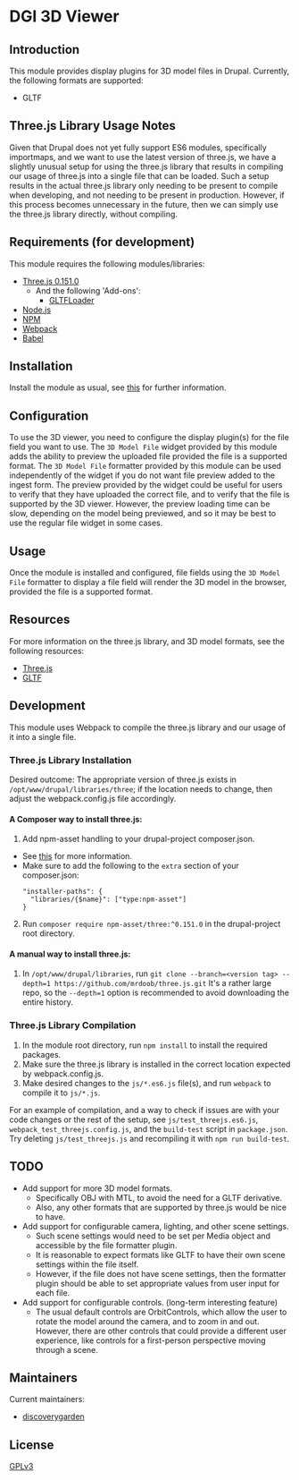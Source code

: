 # DGI 3D Viewer

## Introduction
This module provides display plugins for 3D model files in Drupal.
Currently, the following formats are supported:
* GLTF

## Three.js Library Usage Notes
Given that Drupal does not yet fully support ES6 modules, specifically
importmaps, and we want to use the latest version of three.js, we have
a slightly unusual setup for using the three.js library that results in
compiling our usage of three.js into a single file that can be loaded.
Such a setup results in the actual three.js library only needing to be
present to compile when developing, and not needing to be present in
production. However, if this process becomes unnecessary in the future,
then we can simply use the three.js library directly, without compiling.

## Requirements (for development)
This module requires the following modules/libraries:
* [Three.js 0.151.0](https://github.com/mrdoob/three.js/releases/tag/r151 )
  * And the following 'Add-ons':
    * [GLTFLoader](https://github.com/mrdoob/three.js/blob/r151/examples/jsm/loaders/GLTFLoader.js)
* [Node.js](https://nodejs.org/en/)
* [NPM](https://www.npmjs.com/)
* [Webpack](https://webpack.js.org/)
* [Babel](https://babeljs.io/)

## Installation
Install the module as usual,
see [this](https://www.drupal.org/docs/8/extending-drupal-8/installing-drupal-8-modules) for further information.

## Configuration
To use the 3D viewer, you need to configure the display plugin(s) for the file field you want to use.
The `3D Model File` widget provided by this module adds the ability to preview the uploaded file
provided the file is a supported format. The `3D Model File` formatter provided by this module can be
used independently of the widget if you do not want file preview added to the ingest form.
The preview provided by the widget could be useful for users to verify that they have uploaded the correct file,
and to verify that the file is supported by the 3D viewer. However, the preview loading time can be slow, depending
on the model being previewed, and so it may be best to use the regular file widget in some cases.

## Usage
Once the module is installed and configured, file fields using the `3D Model File` formatter to display a file field
will render the 3D model in the browser, provided the file is a supported format.

## Resources
For more information on the three.js library, and 3D model formats, see the following resources:
* [Three.js](https://threejs.org/)
* [GLTF](https://www.khronos.org/gltf/)

## Development
This module uses Webpack to compile the three.js library and our usage of it into a single file.
### Three.js Library Installation
Desired outcome: The appropriate version of three.js exists in
`/opt/www/drupal/libraries/three`; if the location needs to change, then
adjust the webpack.config.js file accordingly.

#### A Composer way to install three.js:
1. Add npm-asset handling to your drupal-project composer.json.
* See [this](https://www.drupal.org/docs/develop/using-composer/manage-dependencies#third-party-libraries) for more information.
* Make sure to add the following to the `extra` section of your composer.json:
  ```
  "installer-paths": {
    "libraries/{$name}": ["type:npm-asset"]
  }
  ```
2. Run `composer require npm-asset/three:^0.151.0` in the drupal-project root directory.

#### A manual way to install three.js:
1. In `/opt/www/drupal/libraries`, run `git clone --branch=<version tag> --depth=1 https://github.com/mrdoob/three.js.git`
   It's a rather large repo, so the `--depth=1` option is recommended to avoid downloading the entire history.

### Three.js Library Compilation
1. In the module root directory, run `npm install` to install the required packages.
2. Make sure the three.js library is installed in the correct location expected by webpack.config.js.
3. Make desired changes to the `js/*.es6.js` file(s), and run `webpack` to compile it to `js/*.js`.

For an example of compilation, and a way to check if issues are with your code
changes or the rest of the setup, see `js/test_threejs.es6.js`,
`webpack_test_threejs.config.js`, and the `build-test` script in `package.json`.
Try deleting `js/test_threejs.js` and recompiling it with `npm run build-test`.

## TODO
* Add support for more 3D model formats.
  * Specifically OBJ with MTL, to avoid the need for a GLTF derivative.
  * Also, any other formats that are supported by three.js would be nice to have.
* Add support for configurable camera, lighting, and other scene settings.
  * Such scene settings would need to be set per Media object and accessible by the file formatter plugin.
  * It is reasonable to expect formats like GLTF to have their own scene settings within the file itself.
  * However, if the file does not have scene settings, then the formatter plugin should be able to set appropriate values from user input for each file.
* Add support for configurable controls. (long-term interesting feature)
  * The usual default controls are OrbitControls, which allow the user to rotate the model around the camera,
    and to zoom in and out. However, there are other controls that could provide a different user experience,
    like controls for a first-person perspective moving through a scene.

## Maintainers
Current maintainers:
* [discoverygarden](https://discoverygarden.ca/)

## License
[GPLv3](http://www.gnu.org/licenses/gpl-3.0.txt)
